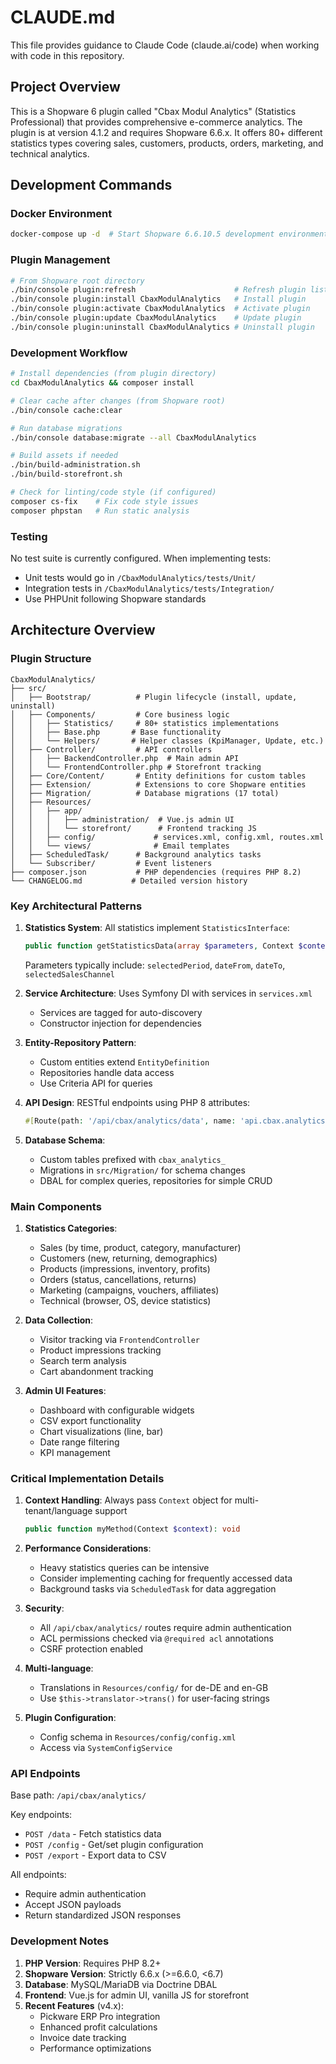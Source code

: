 # CLAUDE.md

This file provides guidance to Claude Code (claude.ai/code) when working with code in this repository.

## Project Overview

This is a Shopware 6 plugin called "Cbax Modul Analytics" (Statistics Professional) that provides comprehensive e-commerce analytics. The plugin is at version 4.1.2 and requires Shopware 6.6.x. It offers 80+ different statistics types covering sales, customers, products, orders, marketing, and technical analytics.

## Development Commands

### Docker Environment
```bash
docker-compose up -d  # Start Shopware 6.6.10.5 development environment
```

### Plugin Management
```bash
# From Shopware root directory
./bin/console plugin:refresh                      # Refresh plugin list
./bin/console plugin:install CbaxModulAnalytics   # Install plugin
./bin/console plugin:activate CbaxModulAnalytics  # Activate plugin
./bin/console plugin:update CbaxModulAnalytics    # Update plugin
./bin/console plugin:uninstall CbaxModulAnalytics # Uninstall plugin
```

### Development Workflow
```bash
# Install dependencies (from plugin directory)
cd CbaxModulAnalytics && composer install

# Clear cache after changes (from Shopware root)
./bin/console cache:clear

# Run database migrations
./bin/console database:migrate --all CbaxModulAnalytics

# Build assets if needed
./bin/build-administration.sh
./bin/build-storefront.sh

# Check for linting/code style (if configured)
composer cs-fix    # Fix code style issues
composer phpstan   # Run static analysis
```

### Testing
No test suite is currently configured. When implementing tests:
- Unit tests would go in `/CbaxModulAnalytics/tests/Unit/`
- Integration tests in `/CbaxModulAnalytics/tests/Integration/`
- Use PHPUnit following Shopware standards

## Architecture Overview

### Plugin Structure
```
CbaxModulAnalytics/
├── src/
│   ├── Bootstrap/          # Plugin lifecycle (install, update, uninstall)
│   ├── Components/         # Core business logic
│   │   ├── Statistics/     # 80+ statistics implementations
│   │   ├── Base.php       # Base functionality
│   │   └── Helpers/       # Helper classes (KpiManager, Update, etc.)
│   ├── Controller/         # API controllers
│   │   ├── BackendController.php  # Main admin API
│   │   └── FrontendController.php # Storefront tracking
│   ├── Core/Content/       # Entity definitions for custom tables
│   ├── Extension/          # Extensions to core Shopware entities
│   ├── Migration/          # Database migrations (17 total)
│   ├── Resources/          
│   │   ├── app/
│   │   │   ├── administration/  # Vue.js admin UI
│   │   │   └── storefront/      # Frontend tracking JS
│   │   ├── config/             # services.xml, config.xml, routes.xml
│   │   └── views/              # Email templates
│   ├── ScheduledTask/      # Background analytics tasks
│   └── Subscriber/         # Event listeners
├── composer.json           # PHP dependencies (requires PHP 8.2)
└── CHANGELOG.md           # Detailed version history
```

### Key Architectural Patterns

1. **Statistics System**: All statistics implement `StatisticsInterface`:
   ```php
   public function getStatisticsData(array $parameters, Context $context): array
   ```
   Parameters typically include: `selectedPeriod`, `dateFrom`, `dateTo`, `selectedSalesChannel`

2. **Service Architecture**: Uses Symfony DI with services in `services.xml`
   - Services are tagged for auto-discovery
   - Constructor injection for dependencies

3. **Entity-Repository Pattern**: 
   - Custom entities extend `EntityDefinition`
   - Repositories handle data access
   - Use Criteria API for queries

4. **API Design**: RESTful endpoints using PHP 8 attributes:
   ```php
   #[Route(path: '/api/cbax/analytics/data', name: 'api.cbax.analytics.data', methods: ['POST'])]
   ```

5. **Database Schema**:
   - Custom tables prefixed with `cbax_analytics_`
   - Migrations in `src/Migration/` for schema changes
   - DBAL for complex queries, repositories for simple CRUD

### Main Components

1. **Statistics Categories**:
   - Sales (by time, product, category, manufacturer)
   - Customers (new, returning, demographics)
   - Products (impressions, inventory, profits)
   - Orders (status, cancellations, returns)
   - Marketing (campaigns, vouchers, affiliates)
   - Technical (browser, OS, device statistics)

2. **Data Collection**:
   - Visitor tracking via `FrontendController`
   - Product impressions tracking
   - Search term analysis
   - Cart abandonment tracking

3. **Admin UI Features**:
   - Dashboard with configurable widgets
   - CSV export functionality
   - Chart visualizations (line, bar)
   - Date range filtering
   - KPI management

### Critical Implementation Details

1. **Context Handling**: Always pass `Context` object for multi-tenant/language support
   ```php
   public function myMethod(Context $context): void
   ```

2. **Performance Considerations**:
   - Heavy statistics queries can be intensive
   - Consider implementing caching for frequently accessed data
   - Background tasks via `ScheduledTask` for data aggregation

3. **Security**:
   - All `/api/cbax/analytics/` routes require admin authentication
   - ACL permissions checked via `@required acl` annotations
   - CSRF protection enabled

4. **Multi-language**:
   - Translations in `Resources/config/` for de-DE and en-GB
   - Use `$this->translator->trans()` for user-facing strings

5. **Plugin Configuration**:
   - Config schema in `Resources/config/config.xml`
   - Access via `SystemConfigService`

### API Endpoints

Base path: `/api/cbax/analytics/`

Key endpoints:
- `POST /data` - Fetch statistics data
- `POST /config` - Get/set plugin configuration
- `POST /export` - Export data to CSV

All endpoints:
- Require admin authentication
- Accept JSON payloads
- Return standardized JSON responses

### Development Notes

1. **PHP Version**: Requires PHP 8.2+
2. **Shopware Version**: Strictly 6.6.x (>=6.6.0, <6.7)
3. **Database**: MySQL/MariaDB via Doctrine DBAL
4. **Frontend**: Vue.js for admin UI, vanilla JS for storefront
5. **Recent Features** (v4.x):
   - Pickware ERP Pro integration
   - Enhanced profit calculations
   - Invoice date tracking
   - Performance optimizations